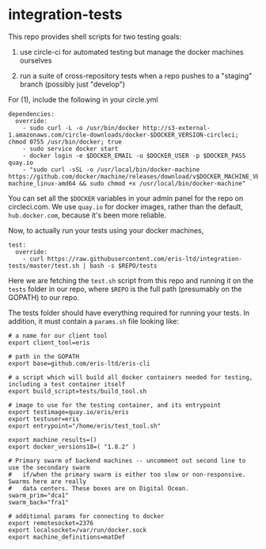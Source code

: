 # integration-tests

This repo provides shell scripts for two testing goals:

1) use circle-ci for automated testing but manage the docker machines ourselves 

2) run a suite of cross-repository tests when a repo pushes to a "staging" branch (possibly just "develop")


For (1), include the following in your circle.yml

```
dependencies:
  override:
    - sudo curl -L -o /usr/bin/docker http://s3-external-1.amazonaws.com/circle-downloads/docker-$DOCKER_VERSION-circleci; chmod 0755 /usr/bin/docker; true
    - sudo service docker start
    - docker login -e $DOCKER_EMAIL -u $DOCKER_USER -p $DOCKER_PASS quay.io
    - "sudo curl -sSL -o /usr/local/bin/docker-machine https://github.com/docker/machine/releases/download/v$DOCKER_MACHINE_VERSION/docker-machine_linux-amd64 && sudo chmod +x /usr/local/bin/docker-machine"
```

You can set all the `$DOCKER` variables in your admin panel for the repo on circleci.com. We use `quay.io` for docker images, rather than the default, `hub.docker.com`, because it's been more reliable.

Now, to actually run your tests using your docker machines,

```
test:
  override:
    - curl https://raw.githubusercontent.com/eris-ltd/integration-tests/master/test.sh | bash -s $REPO/tests
```

Here we are fetching the `test.sh` script from this repo and running it on the `tests` folder in our repo, where `$REPO` is the full path (presumably on the GOPATH) to our repo.

The tests folder should have everything required for running your tests. In addition, it must contain a `params.sh` file looking like:

```
# a name for our client tool
export client_tool=eris

# path in the GOPATH
export base=github.com/eris-ltd/eris-cli

# a script which will build all docker containers needed for testing, including a test container itself
export build_script=tests/build_tool.sh 

# image to use for the testing container, and its entrypoint
export testimage=quay.io/eris/eris
export testuser=eris
export entrypoint="/home/eris/test_tool.sh" 

export machine_results=()
export docker_versions18=( "1.8.2" )

# Primary swarm of backend machines -- uncomment out second line to use the secondary swarm
#   if/when the primary swarm is either too slow or non-responsive. Swarms here are really
#   data centers. These boxes are on Digital Ocean.
swarm_prim="dca1"
swarm_back="fra1"

# additional params for connecting to docker
export remotesocket=2376
export localsocket=/var/run/docker.sock
export machine_definitions=matDef
```








